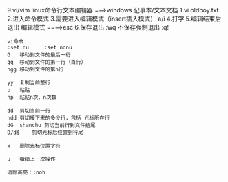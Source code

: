 
9.vi/vim	   linux命令行文本编辑器  ===>windows 记事本/文本文档
    1.vi  oldboy.txt
    2.进入命令模式
    3.需要进入编辑模式（insert插入模式） a/i
    4.打字
    5.编辑结束后退出 编辑模式 ====>esc
    6.保存退出  :wq    不保存强制退出  :q!

	vi命令:
	:set nu     :set nonu
	G   移动到文件的最后一行
	gg	移动到文件的第一行（首行）
	ngg	移动到文件的第n行

	yy	复制当前整行
	p	粘贴
	np	粘贴n次，n次数

	dd	剪切当前一行
	ndd	剪切接下来的多少行，包括 光标所在行
	dG	shanchu 剪切当前行到文件结尾
	D/d$	剪切光标后位置到行尾

	x	删除光标位置字符

	u	撤销上一次操作

	消除高亮：:noh